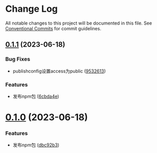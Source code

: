 # Change Log

All notable changes to this project will be documented in this file.
See [Conventional Commits](https://conventionalcommits.org) for commit guidelines.

## [0.1.1](https://github.com/LyXiaoYao/lyb-monorepo-pyj/compare/v0.1.0...v0.1.1) (2023-06-18)


### Bug Fixes

* publishconfig设置access为public ([9532613](https://github.com/LyXiaoYao/lyb-monorepo-pyj/commit/9532613a447abb326d2e270a277fb90d02514834))


### Features

* 发布npm包 ([6cbda4e](https://github.com/LyXiaoYao/lyb-monorepo-pyj/commit/6cbda4e475b765c3dfec1f36c85e9799a542de05))





# [0.1.0](https://github.com/LyXiaoYao/lyb-monorepo-pyj/compare/v0.0.5...v0.1.0) (2023-06-18)


### Features

* 发布npm包 ([dbc92b3](https://github.com/LyXiaoYao/lyb-monorepo-pyj/commit/dbc92b3726f34a5b254132a1776fd35f8f0af1ee))
